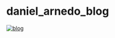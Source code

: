 # daniel_arnedo_blog

[![blog](https://img.shields.io/badge/daniel_arnedo_blog-000000?style=for-the-badge&logo=About.me&logoColor=white)](https://danielarnedo.vercel.app/)
